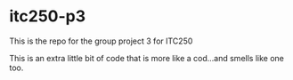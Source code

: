 # itc250-p3
This is the repo for the group project 3 for ITC250 



This is an extra little bit of code that is more like a cod...and smells like one too.

